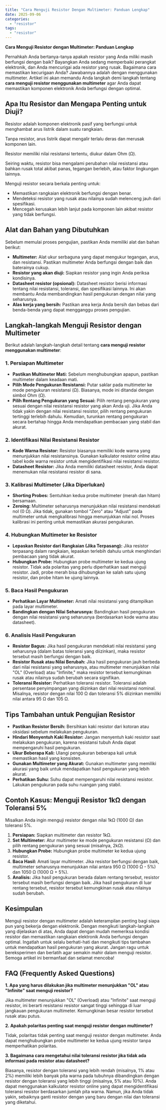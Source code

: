 ```yaml
---
title: "Cara Menguji Resistor Dengan Multimeter: Panduan Lengkap"
date: 2025-09-06
categories: 
  - "resistor"
tags: 
  - "resistor"
---
```


**Cara Menguji Resistor dengan Multimeter: Panduan Lengkap**

Pernahkah Anda bertanya-tanya apakah resistor yang Anda miliki masih berfungsi dengan baik? Bayangkan Anda sedang memperbaiki perangkat elektronik, dan Anda mencurigai ada resistor yang rusak. Bagaimana cara memastikan kecurigaan Anda? Jawabannya adalah dengan menggunakan multimeter. Artikel ini akan memandu Anda langkah demi langkah tentang **cara menguji resistor menggunakan multimeter** agar Anda dapat memastikan komponen elektronik Anda berfungsi dengan optimal.

## Apa Itu Resistor dan Mengapa Penting untuk Diuji?

Resistor adalah komponen elektronik pasif yang berfungsi untuk menghambat arus listrik dalam suatu rangkaian.

Tanpa resistor, arus listrik dapat mengalir terlalu deras dan merusak komponen lain.

Resistor memiliki nilai resistansi tertentu, diukur dalam Ohm (Ω).

Seiring waktu, resistor bisa mengalami perubahan nilai resistansi atau bahkan rusak total akibat panas, tegangan berlebih, atau faktor lingkungan lainnya.

Menguji resistor secara berkala penting untuk:

- Memastikan rangkaian elektronik berfungsi dengan benar.
- Mendeteksi resistor yang rusak atau nilainya sudah melenceng jauh dari spesifikasi.
- Mencegah kerusakan lebih lanjut pada komponen lain akibat resistor yang tidak berfungsi.

## Alat dan Bahan yang Dibutuhkan

Sebelum memulai proses pengujian, pastikan Anda memiliki alat dan bahan berikut:

- **Multimeter:** Alat ukur serbaguna yang dapat mengukur tegangan, arus, dan resistansi. Pastikan multimeter Anda berfungsi dengan baik dan baterainya cukup.
- **Resistor yang akan diuji:** Siapkan resistor yang ingin Anda periksa kondisinya.
- **Datasheet resistor (opsional):** Datasheet resistor berisi informasi tentang nilai resistansi, toleransi, dan spesifikasi lainnya. Ini akan membantu Anda membandingkan hasil pengukuran dengan nilai yang seharusnya.
- **Alas kerja yang bersih:** Pastikan area kerja Anda bersih dan bebas dari benda-benda yang dapat mengganggu proses pengujian.

## Langkah-langkah Menguji Resistor dengan Multimeter

Berikut adalah langkah-langkah detail tentang **cara menguji resistor menggunakan multimeter**:

### 1\. Persiapan Multimeter

- **Pastikan Multimeter Mati:** Sebelum menghubungkan apapun, pastikan multimeter dalam keadaan mati.
- **Pilih Mode Pengukuran Resistansi:** Putar saklar pada multimeter ke mode pengukuran resistansi (Ω). Biasanya, mode ini ditandai dengan simbol Ohm (Ω).
- **Pilih Rentang Pengukuran yang Sesuai:** Pilih rentang pengukuran yang sesuai dengan nilai resistansi resistor yang akan Anda uji. Jika Anda tidak yakin dengan nilai resistansi resistor, pilih rentang pengukuran tertinggi terlebih dahulu. Kemudian, turunkan rentang pengukuran secara bertahap hingga Anda mendapatkan pembacaan yang stabil dan akurat.

### 2\. Identifikasi Nilai Resistansi Resistor

- **Kode Warna Resistor:** Resistor biasanya memiliki kode warna yang menunjukkan nilai resistansinya. Gunakan kalkulator resistor online atau tabel kode warna resistor untuk mengidentifikasi nilai resistansi resistor.
- **Datasheet Resistor:** Jika Anda memiliki datasheet resistor, Anda dapat menemukan nilai resistansi resistor di sana.

### 3\. Kalibrasi Multimeter (Jika Diperlukan)

- **Shorting Probes:** Sentuhkan kedua probe multimeter (merah dan hitam) bersamaan.
- **Zeroing:** Multimeter seharusnya menunjukkan nilai resistansi mendekati nol (0 Ω). Jika tidak, gunakan tombol "Zero" atau "Adjust" pada multimeter untuk mengkalibrasi hingga menunjukkan nilai nol. Proses kalibrasi ini penting untuk memastikan akurasi pengukuran.

### 4\. Hubungkan Multimeter ke Resistor

- **Lepaskan Resistor dari Rangkaian (Jika Terpasang):** Jika resistor terpasang dalam rangkaian, lepaskan terlebih dahulu untuk menghindari pembacaan yang tidak akurat.
- **Hubungkan Probe:** Hubungkan probe multimeter ke kedua ujung resistor. Tidak ada polaritas yang perlu diperhatikan saat menguji resistor. Jadi, probe merah bisa dihubungkan ke salah satu ujung resistor, dan probe hitam ke ujung lainnya.

### 5\. Baca Hasil Pengukuran

- **Perhatikan Layar Multimeter:** Amati nilai resistansi yang ditampilkan pada layar multimeter.
- **Bandingkan dengan Nilai Seharusnya:** Bandingkan hasil pengukuran dengan nilai resistansi yang seharusnya (berdasarkan kode warna atau datasheet).

### 6\. Analisis Hasil Pengukuran

- **Resistor Bagus:** Jika hasil pengukuran mendekati nilai resistansi yang seharusnya (dalam batas toleransi yang diizinkan), maka resistor tersebut masih berfungsi dengan baik.
- **Resistor Rusak atau Nilai Berubah:** Jika hasil pengukuran jauh berbeda dari nilai resistansi yang seharusnya, atau multimeter menunjukkan nilai "OL" (Overload) atau "Infinite," maka resistor tersebut kemungkinan rusak atau nilainya sudah berubah secara signifikan.
- **Toleransi Resistor:** Perhatikan toleransi resistor. Toleransi adalah persentase penyimpangan yang diizinkan dari nilai resistansi nominal. Misalnya, resistor dengan nilai 100 Ω dan toleransi 5% diizinkan memiliki nilai antara 95 Ω dan 105 Ω.

## Tips Tambahan untuk Pengujian Resistor

- **Pastikan Resistor Bersih:** Bersihkan kaki resistor dari kotoran atau oksidasi sebelum melakukan pengukuran.
- **Hindari Menyentuh Kaki Resistor:** Jangan menyentuh kaki resistor saat melakukan pengukuran, karena resistansi tubuh Anda dapat mempengaruhi hasil pengukuran.
- **Ukur Beberapa Kali:** Ulangi pengukuran beberapa kali untuk memastikan hasil yang konsisten.
- **Gunakan Multimeter yang Akurat:** Gunakan multimeter yang memiliki akurasi yang baik untuk mendapatkan hasil pengukuran yang lebih akurat.
- **Perhatikan Suhu:** Suhu dapat mempengaruhi nilai resistansi resistor. Lakukan pengukuran pada suhu ruangan yang stabil.

## Contoh Kasus: Menguji Resistor 1kΩ dengan Toleransi 5%

Misalkan Anda ingin menguji resistor dengan nilai 1kΩ (1000 Ω) dan toleransi 5%.

1. **Persiapan:** Siapkan multimeter dan resistor 1kΩ.
2. **Set Multimeter:** Atur multimeter ke mode pengukuran resistansi (Ω) dan pilih rentang pengukuran yang sesuai (misalnya, 2kΩ).
3. **Hubungkan Probe:** Hubungkan probe multimeter ke kedua ujung resistor.
4. **Baca Hasil:** Amati layar multimeter. Jika resistor berfungsi dengan baik, multimeter seharusnya menunjukkan nilai antara 950 Ω (1000 Ω - 5%) dan 1050 Ω (1000 Ω + 5%).
5. **Analisis:** Jika hasil pengukuran berada dalam rentang tersebut, resistor tersebut masih berfungsi dengan baik. Jika hasil pengukuran di luar rentang tersebut, resistor tersebut kemungkinan rusak atau nilainya sudah berubah.

## Kesimpulan

Menguji resistor dengan multimeter adalah keterampilan penting bagi siapa pun yang bekerja dengan elektronik. Dengan mengikuti langkah-langkah yang dijelaskan di atas, Anda dapat dengan mudah memeriksa kondisi resistor dan memastikan rangkaian elektronik Anda berfungsi dengan optimal. Ingatlah untuk selalu berhati-hati dan mengikuti tips tambahan untuk mendapatkan hasil pengukuran yang akurat. Jangan ragu untuk bereksperimen dan berlatih agar semakin mahir dalam menguji resistor. Semoga artikel ini bermanfaat dan selamat mencoba!

## FAQ (Frequently Asked Questions)

**1\. Apa yang harus dilakukan jika multimeter menunjukkan "OL" atau "Infinite" saat menguji resistor?**

Jika multimeter menunjukkan "OL" (Overload) atau "Infinite" saat menguji resistor, ini berarti resistansi resistor sangat tinggi sehingga di luar jangkauan pengukuran multimeter. Kemungkinan besar resistor tersebut rusak atau putus.

**2\. Apakah polaritas penting saat menguji resistor dengan multimeter?**

Tidak, polaritas tidak penting saat menguji resistor dengan multimeter. Anda dapat menghubungkan probe multimeter ke kedua ujung resistor tanpa memperhatikan polaritas.

**3\. Bagaimana cara mengetahui nilai toleransi resistor jika tidak ada informasi pada resistor atau datasheet?**

Biasanya, resistor dengan toleransi yang lebih rendah (misalnya, 1% atau 2%) memiliki lebih banyak pita warna pada tubuhnya dibandingkan dengan resistor dengan toleransi yang lebih tinggi (misalnya, 5% atau 10%). Anda dapat menggunakan kalkulator resistor online yang dapat mengidentifikasi toleransi resistor berdasarkan jumlah pita warna. Namun, jika Anda tidak yakin, sebaiknya ganti resistor dengan yang baru dengan nilai dan toleransi yang diketahui.
